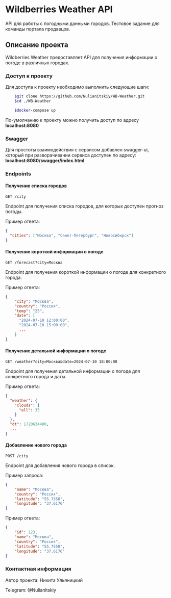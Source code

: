 # Wildberries Weather API

API для работы с погодными данными городов. Тестовое задание для команды портала продавцов.

## Описание проекта

Wildberries Weather предоставляет API для получения информации о погоде в различных городах.

### Доступ к проекту

Для доступа к проекту необходимо выполнить следующие шаги:

```bash
    $git clone https://github.com/Nulianitskiy/WB-Weather.git
    $cd ./WB-Weather
```
```bash
    $docker-compose up
```
По-умолчанию к проекту можно получить доступ по адресу **localhost:8080**

### Swagger

Для простоты взаимодействия с сервисом добавлен swagger-ui, который при разворачивании сервиса доступен по адресу: **localhost:8080/swagger/index.html**

### Endpoints

#### Получение списка городов

`GET /city`

Endpoint для получения списка городов, для которых доступен прогноз погоды.

Пример ответа:

```json
{
  "cities": ["Москва", "Санкт-Петербург", "Новосибирск"]
}
```
#### Получение короткой информации о погоде

`GET /forecast?city=Москва`

Endpoint для получения короткой информации о погоде для конкретного города.

Пример ответа:

```json
{
    "city": "Москва",
    "country": "Россия",
    "temp": "25",
    "date": [
      "2024-07-10 12:00:00", 
      "2024-07-10 15:00:00",
      ...
    ]
}
```
#### Получение детальной информации о погоде

`GET /weather?city=Москва&date=2024-07-10 18:00:00`

Endpoint для получения детальной информации о погоде для конкретного города и даты.

Пример ответа:

```json
{
  "weather": {
    "clouds": {
      "all": 35
    }
  },
  "dt": 1720634400,
  ...
}
```

#### Добавление нового города

`POST /city`

Endpoint для добавления нового города в список.

Пример запроса:

```json
{
    "name": "Москва",
    "country": "Россия",
    "latitude": "55.7558",
    "longitude": "37.6176"
}
```
Пример ответа:

```json
{
    "id": 123,
    "name": "Москва",
    "country": "Россия",
    "latitude": "55.7558",
    "longitude": "37.6176"
}
```

### Контактная информация

Автор проекта: Никита Ульяницкий

Telegram: @Nulianitskiy

